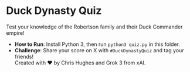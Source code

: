 # Duck Dynasty Quiz
Test your knowledge of the Robertson family and their Duck Commander empire!  
- **How to Run**: Install Python 3, then run `python3 quiz.py` in this folder.  
- **Challenge**: Share your score on X with `#DuckDynastyQuiz` and tag your friends!  
Created with ❤️ by Chris Hughes and Grok 3 from xAI.